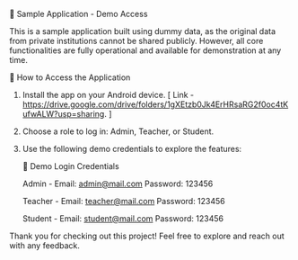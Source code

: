 📱 Sample Application - Demo Access

This is a sample application built using dummy data, as the original data from private institutions cannot be shared publicly. However, all core functionalities are fully operational and available for demonstration at any time.


🚀 How to Access the Application

1. Install the app on your Android device. [ Link - https://drive.google.com/drive/folders/1gXEtzb0Jk4ErHRsaRG2f0oc4tKufwALW?usp=sharing. ]

2. Choose a role to log in: Admin, Teacher, or Student.

3. Use the following demo credentials to explore the features:

	🔐 Demo Login Credentials

	Admin -
	Email: admin@mail.com
	Password: 123456


	Teacher -
	Email: teacher@mail.com
	Password: 123456

	
	Student -
	Email: student@mail.com
	Password: 123456


Thank you for checking out this project!
Feel free to explore and reach out with any feedback.

